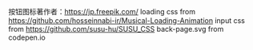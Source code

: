 按钮图标著作者：https://jp.freepik.com/ loading css from https://github.com/hosseinnabi-ir/Musical-Loading-Animation input css from https://github.com/susu-hu/SUSU_CSS back-page.svg from codepen.io

